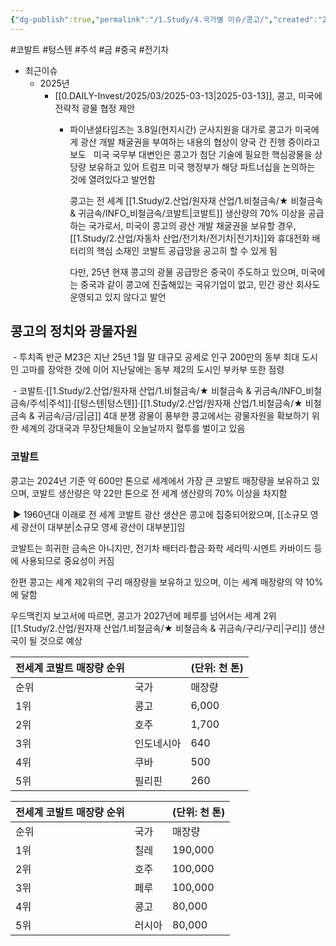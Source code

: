 ```yaml
---
{"dg-publish":true,"permalink":"/1.Study/4.국가별 이슈/콩고/","created":"2025-03-21T11:23:41.857+09:00","updated":"2025-06-26T17:46:14.408+09:00"}
---
```


#코발트 #텅스텐 #주석 #금 #중국 #전기차 


- 최근이슈
	- 2025년
		- [[0.DAILY-Invest/2025/03/2025-03-13\|2025-03-13]], 콩고, 미국에 전략적 광물 협정 제안
			- 파이낸셜타임즈는 3.8일(현지시간) 군사지원을 대가로 콩고가 미국에게 광산 개발 채굴권을 부여하는 내용의 협상이 양국 간 진행 중이라고 보도
			   
			  미국 국무부 대변인은 콩고가 첨단 기술에 필요한 핵심광물을 상당량 보유하고 있어 트럼프 미국 행정부가 해당 파트너십을 논의하는 것에 열려있다고 발언함 
			  
			  콩고는 전 세계 [[1.Study/2.산업/원자재 산업/1.비철금속/★ 비철금속 & 귀금속/INFO_비철금속/코발트\|코발트]] 생산량의 70% 이상을 공급하는 국가로서, 미국이 콩고의 광산 개발 채굴권을 보유할 경우, [[1.Study/2.산업/자동차 산업/전기차/전기차\|전기차]]와 휴대전화 배터리의 핵심 소재인 코발트 공급망을 공고히 할 수 있게 됨
			  
			  다만, 25년 현재 콩고의 광물 공급망은 중국이 주도하고 있으며, 미국에는 중국과 같이 콩고에 진출해있는 국유기업이 없고, 민간 광산 회사도 운영되고 있지 않다고 발언

## 콩고의 정치와 광물자원

 - 투치족 반군 M23은 지난 25년 1월 말 대규모 공세로 인구 200만의 동부 최대 도시인 고마를 장악한 것에 이어 지난달에는 동부 제2의 도시인 부카부 또한 점령 

 - 코발트·[[1.Study/2.산업/원자재 산업/1.비철금속/★ 비철금속 & 귀금속/INFO_비철금속/주석\|주석]]·[[텅스텐\|텅스텐]]·[[1.Study/2.산업/원자재 산업/1.비철금속/★ 비철금속 & 귀금속/금/금\|금]] 4대 분쟁 광물이 풍부한 콩고에서는 광물자원을 확보하기 위한 세계의 강대국과 무장단체들이 오늘날까지 혈투를 벌이고 있음
   
### 코발트

콩고는 2024년 기준 약 600만 톤으로 세계에서 가장 큰 코발트 매장량을 보유하고 있으며, 코발트 생산량은 약 22만 톤으로 전 세계 생산량의 70% 이상을 차지함 

 ▶ 1960년대 이래로 전 세계 코발트 광산 생산은 콩고에 집중되어왔으며, [[소규모 영세 광산이 대부분\|소규모 영세 광산이 대부분]]임 

코발트는 희귀한 금속은 아니지만, 전기차 배터리·합금·화학 세라믹·시멘트 카바이드 등에 사용되므로 중요성이 커짐 

한편 콩고는 세계 제2위의 구리 매장량을 보유하고 있으며, 이는 세계 매장량의 약 10%에 달함 

우드맥킨지 보고서에 따르면, 콩고가 2027년에 페루를 넘어서는 세계 2위 [[1.Study/2.산업/원자재 산업/1.비철금속/★ 비철금속 & 귀금속/구리/구리\|구리]] 생산국이 될 것으로 예상

| 전세계 코발트 매장량 순위 |       | (단위: 천 톤) |
| -------------- | ----- | --------- |
| 순위             | 국가    | 매장량       |
| 1위             | 콩고    | 6,000     |
| 2위             | 호주    | 1,700     |
| 3위             | 인도네시아 | 640       |
| 4위             | 쿠바    | 500       |
| 5위             | 필리핀   | 260       |

| 전세계 코발트 매장량 순위 |     | (단위: 천 톤) |
| -------------- | --- | --------- |
| 순위             | 국가  | 매장량       |
| 1위             | 칠레  | 190,000   |
| 2위             | 호주  | 100,000   |
| 3위             | 페루  | 100,000   |
| 4위             | 콩고  | 80,000    |
| 5위             | 러시아 | 80,000    |
